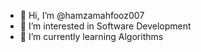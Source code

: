 - 👋 Hi, I’m @hamzamahfooz007
- 👀 I’m interested in Software Development
- 🌱 I’m currently learning Algorithms

<!---
hamzamahfooz007/hamzamahfooz007 is a ✨ special ✨ repository because its `README.md` (this file) appears on your GitHub profile.
You can click the Preview link to take a look at your changes.
--->
